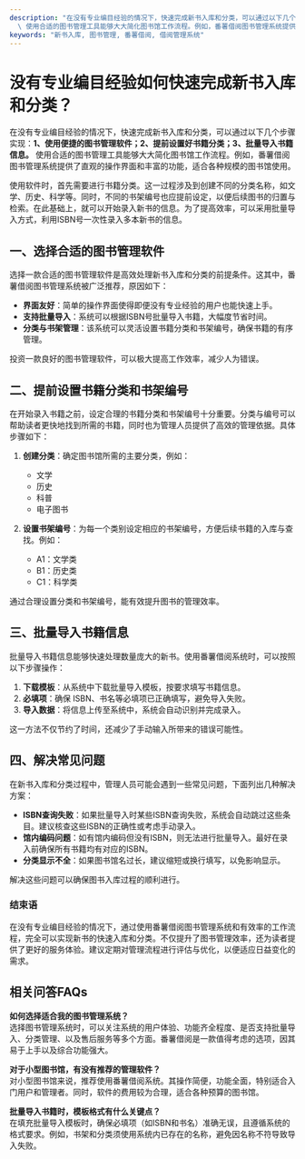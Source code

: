 ```yaml
---
description: "在没有专业编目经验的情况下，快速完成新书入库和分类，可以通过以下几个步骤实现：**1、使用便捷的图书管理软件；2、提前设置好书籍分类；3、批量导入书籍信息。**\
  \ 使用合适的图书管理工具能够大大简化图书馆工作流程。例如，番薯借阅图书管理系统提供了直观的操作界面和丰富的功能，适合各种规模的图书馆使用。"
keywords: "新书入库, 图书管理, 番薯借阅, 借阅管理系统"
---
```

# 没有专业编目经验如何快速完成新书入库和分类？

在没有专业编目经验的情况下，快速完成新书入库和分类，可以通过以下几个步骤实现：**1、使用便捷的图书管理软件；2、提前设置好书籍分类；3、批量导入书籍信息。** 使用合适的图书管理工具能够大大简化图书馆工作流程。例如，番薯借阅图书管理系统提供了直观的操作界面和丰富的功能，适合各种规模的图书馆使用。

使用软件时，首先需要进行书籍分类。这一过程涉及到创建不同的分类名称，如文学、历史、科学等。同时，不同的书架编号也应提前设定，以便后续图书的归置与检索。在此基础上，就可以开始录入新书的信息。为了提高效率，可以采用批量导入方式，利用ISBN号一次性录入多本新书的信息。

## 一、选择合适的图书管理软件

选择一款合适的图书管理软件是高效处理新书入库和分类的前提条件。这其中，番薯借阅图书管理系统被广泛推荐，原因如下：

- **界面友好**：简单的操作界面使得即便没有专业经验的用户也能快速上手。
- **支持批量导入**：系统可以根据ISBN号批量导入书籍，大幅度节省时间。
- **分类与书架管理**：该系统可以灵活设置书籍分类和书架编号，确保书籍的有序管理。

投资一款良好的图书管理软件，可以极大提高工作效率，减少人为错误。

## 二、提前设置书籍分类和书架编号

在开始录入书籍之前，设定合理的书籍分类和书架编号十分重要。分类与编号可以帮助读者更快地找到所需的书籍，同时也为管理人员提供了高效的管理依据。具体步骤如下：

1. **创建分类**：确定图书馆所需的主要分类，例如：
   - 文学
   - 历史
   - 科普
   - 电子图书

2. **设置书架编号**：为每一个类别设定相应的书架编号，方便后续书籍的入库与查找。例如：
   - A1：文学类
   - B1：历史类
   - C1：科学类

通过合理设置分类和书架编号，能有效提升图书的管理效率。

## 三、批量导入书籍信息

批量导入书籍信息能够快速处理数量庞大的新书。使用番薯借阅系统时，可以按照以下步骤操作：

1. **下载模板**：从系统中下载批量导入模板，按要求填写书籍信息。
2. **必填项**：确保 ISBN、书名等必填项已正确填写，避免导入失败。
3. **导入数据**：将信息上传至系统中，系统会自动识别并完成录入。

这一方法不仅节约了时间，还减少了手动输入所带来的错误可能性。

## 四、解决常见问题

在新书入库和分类过程中，管理人员可能会遇到一些常见问题，下面列出几种解决方案：

- **ISBN查询失败**：如果批量导入时某些ISBN查询失败，系统会自动跳过这些条目。建议核查这些ISBN的正确性或考虑手动录入。
- **馆内编码问题**：如有馆内编码但没有ISBN，则无法进行批量导入。最好在录入前确保所有书籍均有对应的ISBN。
- **分类显示不全**：如果图书馆名过长，建议缩短或换行填写，以免影响显示。

解决这些问题可以确保图书入库过程的顺利进行。

### 结束语

在没有专业编目经验的情况下，通过使用番薯借阅图书管理系统和有效率的工作流程，完全可以实现新书的快速入库和分类。不仅提升了图书管理效率，还为读者提供了更好的服务体验。建议定期对管理流程进行评估与优化，以便适应日益变化的需求。

## 相关问答FAQs

**如何选择适合我的图书管理系统？**  
选择图书管理系统时，可以关注系统的用户体验、功能齐全程度、是否支持批量导入、分类管理、以及售后服务等多个方面。番薯借阅是一款值得考虑的选项，因其易于上手以及综合功能强大。

**对于小型图书馆，有没有推荐的管理软件？**  
对小型图书馆来说，推荐使用番薯借阅系统。其操作简便，功能全面，特别适合入门用户和管理者。同时，软件的费用较为合理，适合各种预算的图书馆。

**批量导入书籍时，模板格式有什么关键点？**  
在填充批量导入模板时，确保必填项（如ISBN和书名）准确无误，且遵循系统的格式要求。例如，书架和分类须使用系统内已存在的名称，避免因名称不符导致导入失败。
